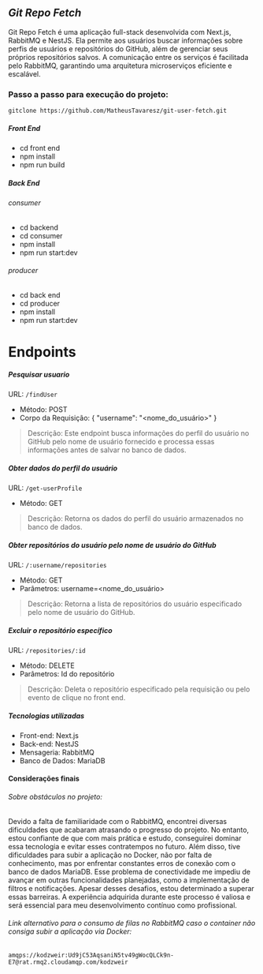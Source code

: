 
## _Git Repo Fetch_

Git Repo Fetch é uma aplicação full-stack desenvolvida com Next.js, RabbitMQ e NestJS. Ela permite aos usuários buscar informações sobre perfis de usuários e repositórios do GitHub, além de gerenciar seus próprios repositórios salvos. A comunicação entre os serviços é facilitada pelo RabbitMQ, garantindo uma arquitetura microserviços eficiente e escalável.

### Passo a passo para execução do projeto:

``` gitclone https://github.com/MatheusTavaresz/git-user-fetch.git ```

##### Front End
- cd front end 
- npm install
- npm run build

##### Back End
###### consumer
- cd backend
- cd consumer
- npm install
- npm run start:dev

###### producer
- cd back end
- cd producer
- npm install
- npm run start:dev

# Endpoints
##### Pesquisar usuario
URL: ```/findUser```
- Método: POST
- Corpo da Requisição: { "username": "<nome_do_usuário>" }
>  Descrição: Este endpoint busca informações do perfil do usuário no GitHub pelo nome de usuário fornecido e processa essas informações antes de salvar no banco de dados.

##### Obter dados do perfil do usuário
URL: ```/get-userProfile```
- Método: GET
> Descrição: Retorna os dados do perfil do usuário armazenados no banco de dados.

##### Obter repositórios do usuário pelo nome de usuário do GitHub
URL: ```/:username/repositories```
- Método: GET
- Parâmetros: username=<nome_do_usuário>
> Descrição: Retorna a lista de repositórios do usuário especificado pelo nome de usuário do GitHub.

##### Excluir o repositório específico
URL: ```/repositories/:id```
- Método: DELETE
- Parâmetros: Id do repositório
> Descrição: Deleta o repositório especificado pela requisição ou pelo evento de clique no front end.

##### Tecnologias utilizadas
- Front-end: Next.js
- Back-end: NestJS
- Mensageria: RabbitMQ
- Banco de Dados: MariaDB

#### Considerações finais

###### Sobre obstáculos no projeto:
 Devido a falta de familiaridade com o RabbitMQ, encontrei diversas dificuldades que acabaram atrasando o progresso do projeto. No entanto, estou confiante de que com mais prática e estudo, conseguirei dominar essa tecnologia e evitar esses contratempos no futuro. Além disso, tive dificuldades para subir a aplicação no Docker, não por falta de conhecimento, mas por enfrentar constantes erros de conexão com o banco de dados MariaDB. Esse problema de conectividade me impediu de avançar em outras funcionalidades planejadas, como a implementação de filtros e notificações.
Apesar desses desafios, estou determinado a superar essas barreiras. A experiência adquirida durante este processo é valiosa e será essencial para meu desenvolvimento contínuo como profissional.

###### Link alternativo para o consumo de filas no RabbitMQ caso o container não consiga subir a aplicação via Docker:
```amqps://kodzweir:Ud9jC53AqsaniN5tv49gWocQLCk9n-E7@rat.rmq2.cloudamqp.com/kodzweir```
